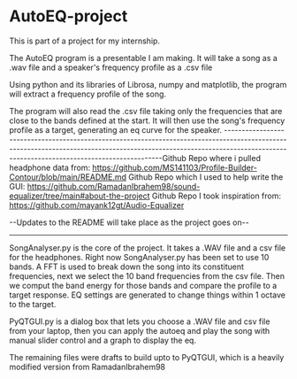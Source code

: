 # AutoEQ-project

This is part of a project for my internship.

The AutoEQ program is a presentable I am making. It will take a song as a .wav file and a speaker's frequency profile as a .csv file

Using python and its libraries of Librosa, numpy and matplotlib, the program will extract a frequency profile of the song.

The program will also read the .csv file taking only the frequencies that are close to the bands defined at the start. It will then use the song's frequency profile as a target, generating an eq curve for the speaker.
------------------------------------------------------------------------------------------------------------------------------------------------------------------------------------------------------------------------Github Repo where i pulled headphone data from: https://github.com/MS141103/Profile-Builder-Contour/blob/main/README.md
Github Repo which I used to help write the GUI: https://github.com/RamadanIbrahem98/sound-equalizer/tree/main#about-the-project
Github Repo I took inspiration from: https://github.com/mayank12gt/Audio-Equalizer

--Updates to the README will take place as the project goes on--

-----------------------------------------------------------------------------------------------------------------------------------------------------------------------------------------------------------------------
SongAnalyser.py is the core of the project. It takes a .WAV file and a csv file for the headphones. Right now SongAnalyser.py has been set to use 10 bands.
A FFT is used to break down the song into its constituent frequencies, next we select the 10 band frequencies from the csv file. Then we comput the band energy for those bands and compare the profile to a target response. EQ settings are generated to change things within 1 octave to the target.

PyQTGUI.py is a dialog box that lets you choose a .WAV file and csv file from your laptop, then you can apply the autoeq and play the song with manual slider control and a graph to display the eq.

The remaining files were drafts to build upto to PyQTGUI, which is a heavily modified version from RamadanIbrahem98
